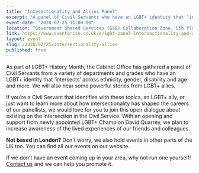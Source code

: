 ```yaml
---
title: "Intesectionality and Allies Panel"
excerpt: "A panel of Civil Servants who have an LGBT+ identity that ‘intersects’ across ethnicity, gender, disability and more" 
event-date: "2020-02-25 11:00:00"
location: "Government Shared Services (GSS) Collaboration Zone, 5th floor, 151 Buckingham Palace Road, Victoria, London, SW1W 9SZ"
link: https://www.eventbrite.co.uk/e/lgbt-panel-intersectionality-and-allies-tickets-93349281213
layout: event
slug: /2020/02/25/intersectionality-allies
published: true
---
```


As part of LGBT+ History Month, the Cabinet Office has gathered a panel of Civil Servants from a variety of departments and grades who have an LGBT+ identity that ‘intersects’ across ethnicity, gender, disability and age and more. We will also hear some powerful stories from LGBT+ allies. 

If you’re a Civil Servant that identifies with these topics, an LGBT+ ally, or just want to learn more about how intersectionality has shaped the careers of our panellists, we would love for you to join this open dialogue about existing on the intersection in the Civil Service. With an opening and support from newly appointed LGBT+ Champion David Quarrey, we plan to increase awareness of the lived experiences of our friends and colleagues.

**Not based in London?** Don't worry, we also hold events in other parts of the UK too. You can find all our events on our website.

If we don't have an event coming up in your area, why not run one yourself! [Contact us](/about/contact-us/) and we can help you promote it.
